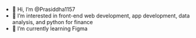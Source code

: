 - 👋 Hi, I’m @Prasiddha1157
- 👀 I’m interested in front-end web development, app development, data analysis, and python for finance
- 🌱 I’m currently learning Figma

<!---
Prasiddha1157/Prasiddha1157 is a ✨ special ✨ repository because its `README.md` (this file) appears on your GitHub profile.
You can click the Preview link to take a look at your changes.
--->
